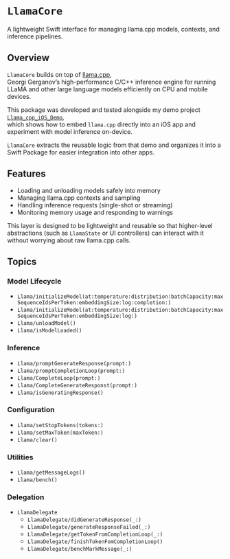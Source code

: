 # `LlamaCore`

A lightweight Swift interface for managing llama.cpp models, contexts, and inference pipelines.

## Overview

`LlamaCore` builds on top of [llama.cpp](https://github.com/ggerganov/llama.cpp),  
Georgi Gerganov’s high-performance C/C++ inference engine for running LLaMA and other large language models efficiently on CPU and mobile devices.

This package was developed and tested alongside my demo project  
[`Llama_cpp_iOS_Demo`](https://github.com/EberronBruce/Llama_cpp_iOS_Demo),  
which shows how to embed `llama.cpp` directly into an iOS app and experiment with model inference on-device.  

`LlamaCore` extracts the reusable logic from that demo and organizes it into a Swift Package for easier integration into other apps.

## Features

- Loading and unloading models safely into memory  
- Managing llama.cpp contexts and sampling  
- Handling inference requests (single-shot or streaming)  
- Monitoring memory usage and responding to warnings  

This layer is designed to be lightweight and reusable so that higher-level abstractions (such as `LlamaState` or UI controllers) can interact with it without worrying about raw llama.cpp calls.

## Topics

### Model Lifecycle

- ``Llama/initializeModel(at:temperature:distribution:batchCapacity:maxSequenceIdsPerToken:embeddingSize:log:completion:)``  
- ``Llama/initializeModel(at:temperature:distribution:batchCapacity:maxSequenceIdsPerToken:embeddingSize:log:)``  
- ``Llama/unloadModel()``  
- ``Llama/isModelLoaded()``  

### Inference

- ``Llama/promptGenerateResponse(prompt:)``  
- ``Llama/promptCompletionLoop(prompt:)``  
- ``Llama/CompleteLoop(prompt:)``  
- ``Llama/CompleteGenerateResponst(prompt:)``  
- ``Llama/isGeneratingResponse()``  

### Configuration

- ``Llama/setStopTokens(tokens:)``  
- ``Llama/setMaxToken(maxToken:)``  
- ``Llama/clear()``  

### Utilities

- ``Llama/getMessageLogs()``  
- ``Llama/bench()``  

### Delegation

- ``LlamaDelegate``  
  - ``LlamaDelegate/didGenerateResponse(_:)``  
  - ``LlamaDelegate/generateResponseFailed(_:)``  
  - ``LlamaDelegate/getTokenFromCompletionLoop(_:)``  
  - ``LlamaDelegate/finishTokenFomCompletionLoop()``  
  - ``LlamaDelegate/benchMarkMessage(_:)``  

